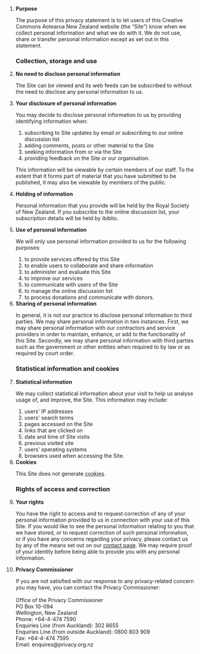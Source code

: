 <html><body><ol><li><b>Purpose</b><p>The purpose of this privacy statement is to let users of this Creative Commons Aotearoa New Zealand website (the “Site”) know when we collect personal information and what we do with it. We do not use, share or transfer personal information except as set out in this statement.</p></li><h3>Collection, storage and use</h3><li><b>No need to disclose personal information</b><p>The Site can be viewed and its web feeds can be subscribed to without the need to disclose any personal information to us.</p></li><li><b>Your disclosure of personal information</b><p>You may decide to disclose personal information to us by providing identifying information when:</p><ol><li>subscribing to Site updates by email or subscribing to our online discussion list</li><li>adding comments, posts or other material to the Site</li><li>seeking information from or via the Site</li><li>providing feedback on the Site or our organisation.</li></ol><p>This information will be viewable by certain members of our staff. To the extent that it forms part of material that you have submitted to be published, it may also be viewable by members of the public.</p></li><li><b>Holding of information</b><p>Personal information that you provide will be held by the Royal Society of New Zealand. If you subscribe to the online discussion list, your subscription details will be held by ibiblio.</p></li><li><b>Use of personal information</b><p>We will only use personal information provided to us for the following purposes:</p><ol><li>to provide services offered by this Site</li><li>to enable users to collaborate and share information</li><li>to administer and evaluate this Site</li><li>to improve our services</li><li>to communicate with users of the Site</li><li>to manage the online discussion list</li><li>to process donations and communicate with donors.</li></ol></li><li><b>Sharing of personal information</b><p>In general, it is not our practice to disclose personal information to third parties. We may share personal information in two instances. First, we may share personal information with our contractors and service providers in order to maintain, enhance, or add to the functionality of this Site. Secondly, we may share personal information with third parties such as the government or other entities when required to by law or as required by court order. </p></li><h3>Statistical information and cookies</h3><li><b>Statistical information</b><p>We may collect statistical information about your visit to help us analyse usage of, and improve, the Site. This information may include:</p><ol><li>users' IP addresses</li><li>users' search terms</li><li>pages accessed on the Site</li><li>links that are clicked on</li><li>date and time of Site visits</li><li>previous visited site</li><li>users' operating systems</li><li>browsers used when accessing the Site.</li></ol></li><li><b>Cookies</b><p>This Site does not generate <acronym title="A cookie is a piece of text stored on a user's computer by their web browser. A cookie can be used for authentication, storing site preferences, shopping cart contents, the identifier for a server-based session, or anything else that can be accomplished through storing text data.">cookies</acronym>.</p></li><h3>Rights of access and correction</h3><li><b>Your rights</b><p>You have the right to access and to request correction of any of your personal information provided to us in connection with your use of this Site. If you would like to see the personal information relating to you that we have stored, or to request correction of such personal information, or if you have any concerns regarding your privacy, please contact us by any of the means set out on our <a href="http://cc.royalsociety.org.nz/contact/" title="Contact us">contact page</a>. We may require proof of your identity before being able to provide you with any personal information.</p></li><li><b>Privacy Commissioner</b><p>If you are not satisfied with our response to any privacy-related concern you may have, you can contact the Privacy Commissioner:<br><br>Office of the Privacy Commissioner<br>PO Box 10-094<br>Wellington, New Zealand<br>Phone: +64-4-474 7590<br>Enquiries Line (from Auckland): 302 8655<br>Enquiries Line (from outside Auckland): 0800 803 909<br>Fax: +64-4-474 7595<br>Email: enquires@privacy.org.nz</p></li></ol></body></html>